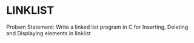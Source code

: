 # LINKLIST
Probem Statement: Write a linked list program in C for Inserting, Deleting and Displaying elements in linklist
